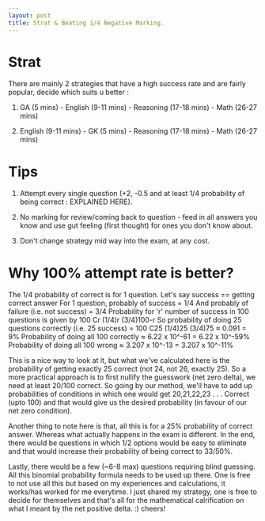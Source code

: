 ```yaml
---
layout: post
title: Strat & Beating 1/4 Negative Marking.
---
```


# Strat
There are mainly 2 strategies that have a high success rate and are fairly popular, decide which suits u better :
    
1. GA (5 mins) - English (9-11 mins) - Reasoning (17-18 mins) - Math (26-27 mins)
    
2. English (9-11 mins) - GK (5 mins) - Reasoning (17-18 mins) - Math (26-27 mins)

# Tips 
1. Attempt every single question (+2, -0.5 and at least 1/4 probability of being correct : EXPLAINED HERE).

2. No marking for review/coming back to question - feed in all answers you know and use gut feeling (first thought) for ones you don't know about.

3. Don't change strategy mid way into the exam, at any cost.

# Why 100% attempt rate is better?

The 1/4 probability of correct is for 1 question.
Let's say success == getting correct answer
For 1 question, probably of success = 1/4
And probably of failure (i.e. not success) = 3/4
Probability for 'r' number of success in 100 questions is given by 100 Cr (1/4)r (3/4)100-r
So probability of doing 25 questions correctly (i.e. 25 success) = 100 C25 (1/4)25 (3/4)75 ≈ 0.091 = 9%
Probability of doing all 100 correctly ≈ 6.22 x 10^-61 = 6.22 x 10^-59%
Probability of doing all 100 wrong ≈ 3.207 x 10^-13 = 3.207 x 10^-11%

This is a nice way to look at it, but what we've calculated here is the probability of getting exactly 25 correct (not 24, not 26, exactly 25). So a more practical approach is to first nullify the guesswork (net zero delta), we need at least 20/100 correct. So going by our method, we'll have to add up probabilities of conditions in which one would get 20,21,22,23 . . . Correct (upto 100) and that would give us the desired probability (in favour of our net zero condition).

Another thing to note here is that, all this is for a 25% probability of correct answer. Whereas what actually happens in the exam is different. In the end, there would be questions in which 1/2 options would be easy to eliminate and that would increase their probability of being correct to 33/50%.

Lastly, there would be a few (~6-8 max) questions requiring blind guessing. All this binomial probability formula needs to be used up there. One is free to not use all this but based on my experiences and calculations, it works/has worked for me everytime. I just shared my strategy, one is free to decide for themselves and that's all for the mathematical calrification on what I meant by the net positive delta. :) cheers!












